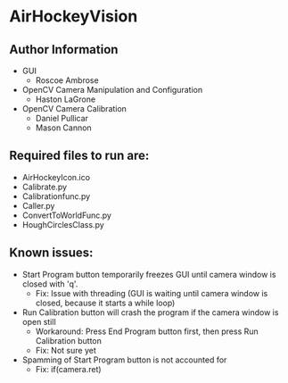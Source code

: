 # AirHockeyVision
## Author Information
- GUI
    - Roscoe Ambrose
- OpenCV Camera Manipulation and Configuration
    - Haston LaGrone
- OpenCV Camera Calibration
    - Daniel Pullicar
    - Mason Cannon

## Required files to run are:
- AirHockeyIcon.ico
- Calibrate.py
- Calibrationfunc.py
- Caller.py
- ConvertToWorldFunc.py
- HoughCirclesClass.py


## Known issues:
- Start Program button temporarily freezes GUI until camera window is closed with 'q'.
    - Fix: Issue with threading (GUI is waiting until camera window is closed, because it starts a while loop)
- Run Calibration button will crash the program if the camera window is open still
    - Workaround: Press End Program button first, then press Run Calibration button
    - Fix: Not sure yet
- Spamming of Start Program button is not accounted for
    - Fix: if(camera.ret) 
